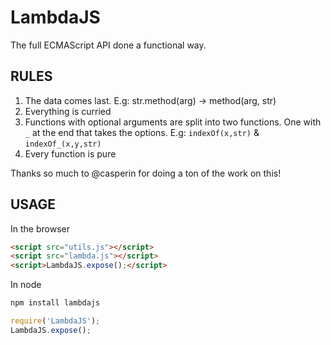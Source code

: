 LambdaJS
========
The full ECMAScript API done a functional way.

## RULES

 1. The data comes last. E.g: str.method(arg) -> method(arg, str)
 2. Everything is curried
 3. Functions with optional arguments are split into two functions. One with `_` at the end that takes the options. E.g: `indexOf(x,str)` & `indexOf_(x,y,str)`
 4. Every function is pure

Thanks so much to @casperin for doing a ton of the work on this!

## USAGE

In the browser

```html
<script src="utils.js"></script>
<script src="lambda.js"></script>
<script>LambdaJS.expose();</script>
```

In node

```sh
npm install lambdajs
```

```javascript
require('LambdaJS');
LambdaJS.expose();
```

